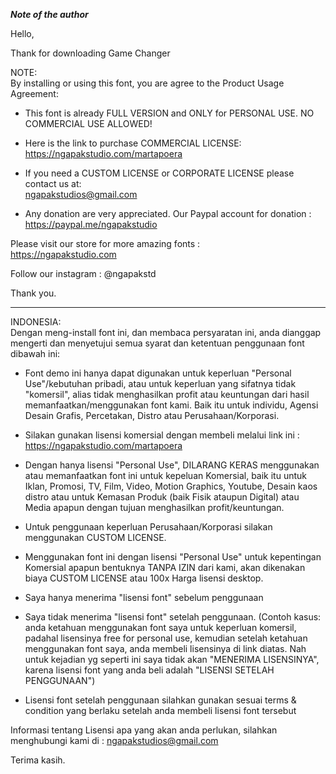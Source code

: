 ***Note of the author***

Hello,  
   
 Thank for downloading Game Changer  
   
 NOTE:  
 By installing or using this font, you are agree to the Product Usage Agreement:  
   
 - This font is already FULL VERSION and ONLY for PERSONAL USE. NO COMMERCIAL USE ALLOWED!  
   
 - Here is the link to purchase COMMERCIAL LICENSE:  
 <https://ngapakstudio.com/martapoera>  
   
 - If you need a CUSTOM LICENSE or CORPORATE LICENSE please contact us at:   
 <ngapakstudios@gmail.com>  
   
 - Any donation are very appreciated. Our Paypal account for donation :  
 <https://paypal.me/ngapakstudio>  
   
 Please visit our store for more amazing fonts :  
 <https://ngapakstudio.com>  
   
 Follow our instagram : @ngapakstd  
   
 Thank you.  
   
 -------------------  
   
 INDONESIA:  
 Dengan meng-install font ini, dan membaca persyaratan ini, anda dianggap mengerti dan menyetujui semua syarat dan ketentuan penggunaan font dibawah ini:  
   
 - Font demo ini hanya dapat digunakan untuk keperluan "Personal Use"/kebutuhan pribadi, atau untuk keperluan yang sifatnya tidak "komersil", alias tidak menghasilkan profit atau keuntungan dari hasil memanfaatkan/menggunakan font kami. Baik itu untuk individu, Agensi Desain Grafis, Percetakan, Distro atau Perusahaan/Korporasi.   
   
 - Silakan gunakan lisensi komersial dengan membeli melalui link ini :  
 <https://ngapakstudio.com/martapoera>  
   
 - Dengan hanya lisensi "Personal Use", DILARANG KERAS menggunakan atau memanfaatkan font ini untuk kepeluan Komersial, baik itu untuk Iklan, Promosi, TV, Film, Video, Motion Graphics, Youtube, Desain kaos distro atau untuk Kemasan Produk (baik Fisik ataupun Digital) atau Media apapun dengan tujuan menghasilkan profit/keuntungan.  
   
 - Untuk penggunaan keperluan Perusahaan/Korporasi silakan menggunakan CUSTOM LICENSE.  
   
 - Menggunakan font ini dengan lisensi "Personal Use" untuk kepentingan Komersial apapun bentuknya TANPA IZIN dari kami, akan dikenakan biaya CUSTOM LICENSE atau 100x Harga lisensi desktop.  
   
 - Saya hanya menerima "lisensi font" sebelum penggunaan  
   
 - Saya tidak menerima "lisensi font" setelah penggunaan. (Contoh kasus: anda ketahuan menggunakan font saya untuk keperluan komersil, padahal lisensinya free for personal use, kemudian setelah ketahuan menggunakan font saya, anda membeli lisensinya di link diatas. Nah untuk kejadian yg seperti ini saya tidak akan "MENERIMA LISENSINYA", karena lisensi font yang anda beli adalah "LISENSI SETELAH PENGGUNAAN")  
   
 - Lisensi font setelah penggunaan silahkan gunakan sesuai terms &amp; condition yang berlaku setelah anda membeli lisensi font tersebut  
   
 Informasi tentang Lisensi apa yang akan anda perlukan, silahkan menghubungi kami di : <ngapakstudios@gmail.com>  
   
 Terima kasih.